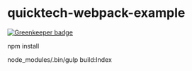 # quicktech-webpack-example

[![Greenkeeper badge](https://badges.greenkeeper.io/marcelorl/quicktech-webpack-example.svg)](https://greenkeeper.io/)

npm install

node_modules/.bin/gulp build:Index